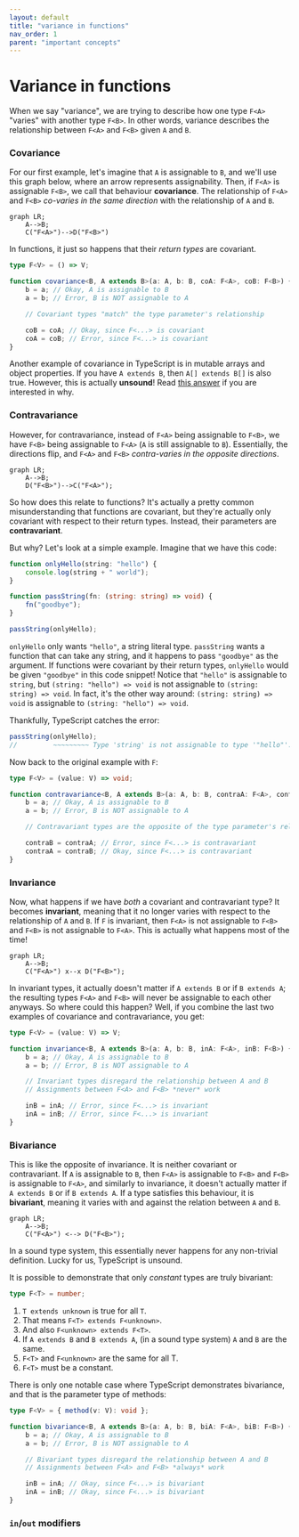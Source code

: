 ```yaml
---
layout: default
title: "variance in functions"
nav_order: 1
parent: "important concepts"
---
```


# Variance in functions

When we say "variance", we are trying to describe how one type `F<A>` "varies" with another type `F<B>`.
In other words, variance describes the relationship between `F<A>` and `F<B>` given `A` and `B`.

### Covariance

For our first example, let's imagine that `A` is assignable to `B`, and we'll use this graph below, where an arrow represents assignability.
Then, if `F<A>` is assignable `F<B>`, we call that behaviour **covariance**.
The relationship of `F<A>` and `F<B>` _co-varies in the same direction_ with the relationship of `A` and `B`.

```mermaid
graph LR;
    A-->B;
    C("F<​A>")-->D("F<​B>")
```

In functions, it just so happens that their _return types_ are covariant.

```ts
type F<V> = () => V;

function covariance<B, A extends B>(a: A, b: B, coA: F<A>, coB: F<B>) {
    b = a; // Okay, A is assignable to B
    a = b; // Error, B is NOT assignable to A

    // Covariant types "match" the type parameter's relationship

    coB = coA; // Okay, since F<...> is covariant
    coA = coB; // Error, since F<...> is covariant
}
```

Another example of covariance in TypeScript is in mutable arrays and object properties.
If you have `A extends B`, then `A[] extends B[]` is also true.
However, this is actually **unsound**!
Read [this answer][unsoundarrays] if you are interested in why.

### Contravariance

However, for contravariance, instead of `F<A>` being assignable to `F<B>`, we have `F<B>` being assignable to `F<A>` (`A` is still assignable to `B`).
Essentially, the directions flip, and `F<A>` and `F<B>` _contra-varies in the opposite directions_.

```mermaid
graph LR;
    A-->B;
    D("F<​B>")-->C("F<​A>");
```

So how does this relate to functions?
It's actually a pretty common misunderstanding that functions are covariant, but they're actually only covariant with respect to their return types.
Instead, their parameters are **contravariant**.

But why? Let's look at a simple example. Imagine that we have this code:

```ts
function onlyHello(string: "hello") {
    console.log(string + " world");
}

function passString(fn: (string: string) => void) {
    fn("goodbye");
}

passString(onlyHello);
```

`onlyHello` only wants `"hello"`, a string literal type.
`passString` wants a function that can take any string, and it happens to pass `"goodbye"` as the argument.
If functions were covariant by their return types, `onlyHello` would be given `"goodbye"` in this code snippet!
Notice that `"hello"` is assignable to `string`, but `(string: "hello") => void` is not assignable to `(string: string) => void`.
In fact, it's the other way around: `(string: string) => void` is assignable to `(string: "hello") => void`.

Thankfully, TypeScript catches the error:

```ts
passString(onlyHello);
//         ~~~~~~~~~ Type 'string' is not assignable to type '"hello"'.
```

Now back to the original example with `F`:

```ts
type F<V> = (value: V) => void;

function contravariance<B, A extends B>(a: A, b: B, contraA: F<A>, contraB: F<B>) {
    b = a; // Okay, A is assignable to B
    a = b; // Error, B is NOT assignable to A

    // Contravariant types are the opposite of the type parameter's relationship

    contraB = contraA; // Error, since F<...> is contravariant
    contraA = contraB; // Okay, since F<...> is contravariant
}
```

### Invariance

Now, what happens if we have _both_ a covariant and contravariant type?
It becomes **invariant**, meaning that it no longer varies with respect to the relationship of `A` and `B`.
If `F` is invariant, then `F<A>` is not assignable to `F<B>` and `F<B>` is not assignable to `F<A>`.
This is actually what happens most of the time!

```mermaid
graph LR;
    A-->B;
    C("F<​A>") x--x D("F<​B>");
```

In invariant types, it actually doesn't matter if `A extends B` or if `B extends A`; the resulting types `F<A>` and `F<B>` will never be assignable to each other anyways.
So where could this happen? Well, if you combine the last two examples of covariance and contravariance, you get:

```ts
type F<V> = (value: V) => V;

function invariance<B, A extends B>(a: A, b: B, inA: F<A>, inB: F<B>) {
    b = a; // Okay, A is assignable to B
    a = b; // Error, B is NOT assignable to A

    // Invariant types disregard the relationship between A and B
    // Assignments between F<A> and F<B> *never* work

    inB = inA; // Error, since F<...> is invariant
    inA = inB; // Error, since F<...> is invariant
}
```

### Bivariance

This is like the opposite of invariance.
It is neither covariant or contravariant.
If `A` is assignable to `B`, then `F<A>` is assignable to `F<B>` and `F<B>` is assignable to `F<A>`, and similarly to invariance, it doesn't actually matter if `A extends B` or if `B extends A`.
If a type satisfies this behaviour, it is **bivariant**, meaning it varies with and against the relation between `A` and `B`.

```mermaid
graph LR;
    A-->B;
    C("F<​A>") <--> D("F<​B>");
```

In a sound type system, this essentially never happens for any non-trivial definition. Lucky for us, TypeScript is unsound.

It is possible to demonstrate that only _constant_ types are truly bivariant:

```ts
type F<T> = number;
```

1. `T extends unknown` is true for all `T`.
2. That means `F<T> extends F<unknown>`.
3. And also `F<unknown> extends F<T>`.
4. If `A extends B` and `B extends A`, (in a sound type system) `A` and `B` are the same.
5. `F<T>` and `F<unknown>` are the same for all T.
6. `F<T>` must be a constant.

There is only one notable case where TypeScript demonstrates bivariance, and that is the parameter type of methods:

```ts
type F<V> = { method(v: V): void };

function bivariance<B, A extends B>(a: A, b: B, biA: F<A>, biB: F<B>) {
    b = a; // Okay, A is assignable to B
    a = b; // Error, B is NOT assignable to A

    // Bivariant types disregard the relationship between A and B
    // Assignments between F<A> and F<B> *always* work

    inB = inA; // Okay, since F<...> is bivariant
    inA = inB; // Okay, since F<...> is bivariant
}
```

### `in`/`out` modifiers

[unsoundarrays]: https://stackoverflow.com/a/60922930/18244921

